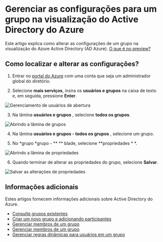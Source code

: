 <properties
    pageTitle="Gerenciar as configurações para um grupo na visualização do Active Directory do Azure | Microsoft Azure"
    description="Como editar as propriedades e outras configurações para um grupo no Active Directory do Azure"
    services="active-directory"
    documentationCenter=""
    authors="curtand"
    manager="femila"
    editor=""/>

<tags
    ms.service="active-directory"
    ms.workload="identity"
    ms.tgt_pltfrm="na"
    ms.devlang="na"
    ms.topic="article"
    ms.date="09/12/2016"
    ms.author="curtand"/>


# <a name="manage-the-settings-for-a-group-in-azure-active-directory-preview"></a>Gerenciar as configurações para um grupo na visualização do Active Directory do Azure

Este artigo explica como alterar as configurações de um grupo na visualização do Azure Active Directory (AD Azure). [O que é no preview?](active-directory-preview-explainer.md)

## <a name="how-do-i-find-and-change-the-settings"></a>Como localizar e alterar as configurações?

1.  Entrar no [portal do Azure](https://portal.azure.com) com uma conta que seja um administrador global do diretório.

2.  Selecione **mais serviços**, insira os **usuários e grupos** na caixa de texto e, em seguida, pressione **Enter**.

  ![Gerenciamento de usuários de abertura](./media/active-directory-groups-settings-azure-portal/search-user-management.png)

3.  Na lâmina **usuários e grupos** , selecione **todos os grupos**.

  ![Abrindo a lâmina de grupos](./media/active-directory-groups-settings-azure-portal/view-groups-blade.png)

4. Na lâmina **usuários e grupos - todos os grupos** , selecione um grupo.

5. No *grupo *grupo - ** ** blade, selecione **propriedades * *.

  ![Abrindo a lâmina de propriedades](./media/active-directory-groups-settings-azure-portal/select-group-properties.png)

6. Quando terminar de alterar as propriedades do grupo, selecione **Salvar**.    

  ![Salvar as alterações de propriedades](./media/active-directory-groups-settings-azure-portal/save-group-properties.png)


## <a name="additional-information"></a>Informações adicionais

Estes artigos fornecem informações adicionais sobre Active Directory do Azure.

* [Consulte grupos existentes](active-directory-groups-view-azure-portal.md)
* [Criar um novo grupo e adicionando participantes](active-directory-groups-create-azure-portal.md)
* [Gerenciar membros de um grupo](active-directory-groups-members-azure-portal.md)
* [Gerenciar membros de um grupo](active-directory-groups-membership-azure-portal.md)
* [Gerenciar regras dinâmicas para usuários em um grupo](active-directory-groups-dynamic-membership-azure-portal.md)

